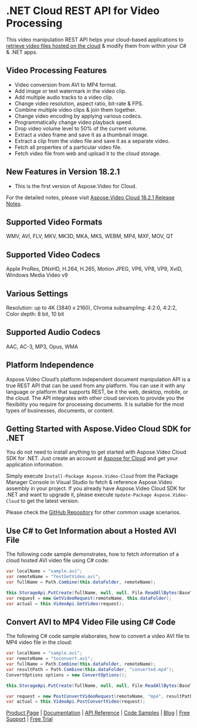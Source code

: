 # .NET Cloud REST API for Video Processing

This video manipulation REST API helps your cloud-based applications to [retrieve video files hosted on the cloud](https://products.aspose.cloud/video/net) & modify them from within your C# & .NET apps.

## Video Processing Features

- Video conversion from AVI to MP4 format.
- Add image or text watermark in the video clip.
- Add multiple audio tracks to a video clip.
- Change video resolution, aspect ratio, bit-rate & FPS.
- Combine multiple video clips & join them together.
- Change video encoding by applying various codecs.
- Programmatically change video playback speed.
- Drop video volume level to 50% of the current volume.
- Extract a video frame and save it as a thumbnail image.
- Extract a clip from the video file and save it as a separate video.
- Fetch all properties of a particular video file.
- Fetch video file from web and upload it to the cloud storage.

## New Features in Version 18.2.1

- This is the first version of Aspose.Video for Cloud.

For the detailed notes, please visit [Aspose.Video Cloud 18.2.1 Release Notes](https://docs.aspose.cloud/display/videocloud/Aspose.Video+Cloud+18.2.1+Release+Notes).

## Supported Video Formats

WMV, AVI, FLV, MKV, MK3D, MKA, MKS, WEBM, MP4, MXF, MOV, QT

## Supported Video Codecs

Apple ProRes, DNxHD, H.264, H.265, Motion JPEG, VP6, VP8, VP9, XviD, Windows Media Video v9

## Various Settings

Resolution: up to 4K (3840 x 2160), Chroma subsampling: 4:2:0, 4:2:2, Color depth: 8 bit, 10 bit

## Supported Audio Codecs

AAC, AC-3, MP3, Opus, WMA

## Platform Independence

Aspose.Video Cloud’s platform independent document manipulation API is a true REST API that can be used from any platform. You can use it with any language or platform that supports REST, be it the web, desktop, mobile, or the cloud. The API integrates with other cloud services to provide you the flexibility you require for processing documents. It is suitable for the most types of businesses, documents, or content.

## Getting Started with Aspose.Video Cloud SDK for .NET

You do not need to install anything to get started with Aspose.Video Cloud SDK for .NET. Just create an account at [Aspose for Cloud](https://dashboard.aspose.cloud/#/apps) and get your application information.

Simply execute `Install-Package Aspose.Video-Cloud` from the Package Manager Console in Visual Studio to fetch & reference Aspose.Video assembly in your project. If you already have Aspose.Video Cloud SDK for .NET and want to upgrade it, please execute `Update-Package Aspose.Video-Cloud` to get the latest version.

Please check the [GitHub Repository](https://github.com/aspose-video-cloud/aspose-video-cloud-dotnet) for other common usage scenarios.

## Use C# to Get Information about a Hosted AVI File

The following code sample demonstrates, how to fetch information of a cloud hosted AVI video file using C# code:

```csharp
var localName = "sample.avi";
var remoteName = "TestGetVideo.avi";
var fullName = Path.Combine(this.dataFolder, remoteName);

this.StorageApi.PutCreate(fullName, null, null, File.ReadAllBytes(BaseTestContext.GetDataDir() + localName));
var request = new GetVideoRequest(remoteName, this.dataFolder);
var actual = this.VideoApi.GetVideo(request);
```

## Convert AVI to MP4 Video File using C# Code

The following C# code sample elaborates, how to convert a video AVI file to MP4 video file in the cloud:

```csharp
var localName = "sample.avi";
var remoteName = "toconvert.avi";
var fullName = Path.Combine(this.dataFolder, remoteName);
var resultPath = Path.Combine(this.dataFolder, "converted.mp4");
ConvertOptions options = new ConvertOptions();

this.StorageApi.PutCreate(fullName, null, null, File.ReadAllBytes(BaseTestContext.GetDataDir() + localName));

var request = new PostConvertVideoRequest(remoteName, "mp4", resultPath, options, this.dataFolder);
var actual = this.VideoApi.PostConvertVideo(request);
```

[Product Page](https://products.aspose.cloud/video/net) | [Documentation](https://docs.aspose.cloud/display/videocloud/Home) | [API Reference](https://apireference.aspose.cloud/video/) | [Code Samples](https://github.com/aspose-video-cloud/aspose-video-cloud-dotnet) | [Blog](https://blog.aspose.cloud/category/video/) | [Free Support](https://forum.aspose.cloud/c/video) | [Free Trial](https://dashboard.aspose.cloud/#/apps)
